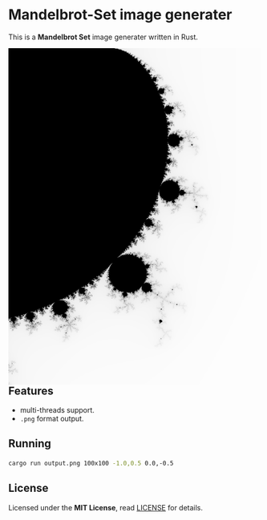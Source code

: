 # Mandelbrot-Set image generater
This is a **Mandelbrot Set** image generater written in Rust.

<img src="./screenshot.png" align="right"/>

## Features
- multi-threads support.
- `.png` format output.

## Running
```bash
cargo run output.png 100x100 -1.0,0.5 0.0,-0.5
```

## License
Licensed under the **MIT License**, read [LICENSE](LICENSE) for details.
